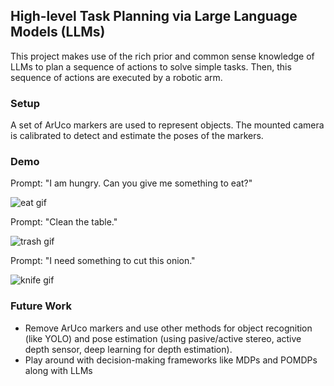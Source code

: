 ## High-level Task Planning via Large Language Models (LLMs)

This project makes use of the rich prior and common sense knowledge of LLMs to plan a sequence of actions to solve simple tasks. Then, this sequence of actions are executed by a robotic arm.

### Setup

A set of ArUco markers are used to represent objects. The mounted camera is calibrated to detect and estimate the poses of the markers.

### Demo

Prompt: "I am hungry. Can you give me something to eat?"

![eat gif](eat.gif "Demo")

Prompt: "Clean the table."

![trash gif](trash.gif "Demo")

Prompt: "I need something to cut this onion."

![knife gif](knife.gif "Demo")

### Future Work
* Remove ArUco markers and use other methods for object recognition (like YOLO) and pose estimation (using pasive/active stereo, active depth sensor, deep learning for depth estimation).
* Play around with decision-making frameworks like MDPs and POMDPs along with LLMs
